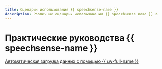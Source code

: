 ```yaml
---
title: Сценарии использования {{ speechsense-name }}
description: Различные сценарии использования {{ speechsense-name }} в {{ yandex-cloud }}.
---
```


# Практические руководства {{ speechsense-name }}

[Автоматическая загрузка данных с помощью {{ sw-full-name }}](auto-upload.md)